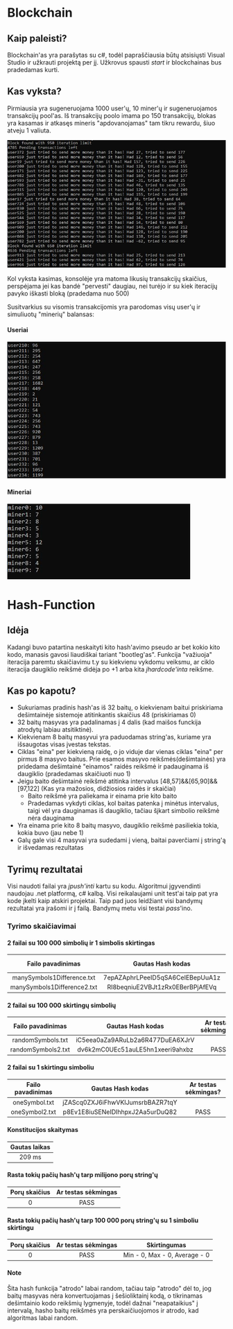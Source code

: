# Blockchain

## Kaip paleisti?

Blockchain'as yra parašytas su c#, todėl papraščiausia būtų atsisiųsti Visual Studio ir užkrauti projektą per jį. Užkrovus spausti *start* ir blockchainas bus pradedamas kurti.

## Kas vyksta?

Pirmiausia yra sugeneruojama 1000 user'ų, 10 miner'ų ir sugeneruojamos transakcijų pool'as. Iš transakcijų poolo imama po 150 transakcijų, blokas yra kasamas ir atkasęs mineris "apdovanojamas" tam tikru rewardu, šiuo atveju 1 valiuta.

![alt text](https://github.com/benaspuckus/Hash-Function/blob/master/Capture.JPG)

Kol vyksta kasimas, konsolėje yra matoma likusių transakcijų skaičius, perspėjama jei kas bandė "pervesti" daugiau, nei turėjo ir su kiek iteracijų pavyko iškasti bloką (pradedama nuo 500)

Susitvarkius su visomis transakcijomis yra parodomas visų user'ų ir simuliuotų "minerių" balansas:
#### Useriai
![alt text](https://github.com/benaspuckus/Hash-Function/blob/master/Capture2.JPG)
#### Mineriai
![alt text](https://github.com/benaspuckus/Hash-Function/blob/master/Capture3.JPG)

# Hash-Function

## Idėja

Kadangi buvo patartina neskaityti kito hash'avimo pseudo ar bet kokio kito kodo, manasis gavosi liaudiškai tariant "bootleg'as". Funkcija "važiuoja" iteracija paremtu skaičiavimu t.y su kiekvienu vykdomu veiksmu, ar ciklo iteracija daugiklio reikšmė didėja po +1 arba kita *įhardcode'inta* reikšme.

## Kas po kapotu?

- Sukuriamas pradinis hash'as iš 32 baitų, o kiekvienam baitui priskiriama dešimtainėje sistemoje atitinkantis skaičius 48 (priskiriamas 0)
- 32 baitų masyvas yra padalinamas į 4 dalis (kad maišos funckija atrodytų labiau atsitiktinė). 
- Kiekvienam 8 baitų masyvui yra paduodamas string'as, kuriame yra išsaugotas visas įvestas tekstas.
- Ciklas "eina" per kiekvieną raidę, o jo viduje dar vienas ciklas "eina" per pirmus 8 masyvo baitus. Prie esamos masyvo reikšmės(dešimtainės) yra pridedama dešimtainė "einamos" raidės reikšmė ir padauginama iš daugiklio (pradedamas skaičiuoti nuo 1)
- Jeigu baito dešimtainė reikšmė atitinka intervalus [48,57]&&[65,90]&&[97,122] (Kas yra mažosios, didžiosios raidės ir skaičiai)
  - Baito reikšmė yra paliekama ir einama prie kito baito
  - Pradedamas vykdyti ciklas, kol baitas patenka į minėtus intervalus, taigi vėl yra dauginamas iš daugiklio, tačiau šįkart simbolio reikšmė nėra dauginama 
- Yra einama prie kito 8 baitų masyvo, daugiklio reikšmė pasiliekia tokia, kokia buvo (jau nebe 1)
- Galų gale visi 4 masyvai yra sudedami į vieną, baitai paverčiami į string'ą ir išvedamas rezultatas

## Tyrimų rezultatai

Visi naudoti failai yra *įpush'inti* kartu su kodu. Algoritmui įgyvendinti naudojau .net platformą, c# kalbą. Visi reikalaujami unit test'ai taip pat yra kode įkelti kaip atskiri projektai. Taip pad juos leidžiant visi bandymų rezultatai yra įrašomi ir į failą. Bandymų metu visi testai *pass*'ino.

### Tyrimo skaičiavimai


#### 2 failai su 100 000 simbolių ir 1 simbolis skirtingas
| Failo pavadinimas | Gautas Hash kodas |Ar testas sėkmingas?|
| :--------------------: | :------------------------------: | :--: |
| manySymbols1Difference.txt | 7epAZAphrLPeeID5qSA6CeIEBepUuA1z  | |
| manySymbols1Difference2.txt | RI8beqniuE2VBJt1zRx0EBerBPjAfEVq  |PASS|

#### 2 failai su 100 000 skirtingų simbolių
| Failo pavadinimas | Gautas Hash kodas |Ar testas sėkmingas?|
| :--------------------: | :------------------------------: | :--: |
| randomSymbols.txt | iC5eea0aZa9ARuLb2a6R477DuEA6XJrV | |
| randomSymbols2.txt | dv6k2mC0UEc51auLE5hn1xeeri9ahxbz |PASS|

#### 2 failai su 1 skirtingu simboliu
| Failo pavadinimas | Gautas Hash kodas |Ar testas sėkmingas?|
| :--------------------: | :------------------------------: | :--: |
| oneSymbol.txt | jZAScq0ZXJ6iFhwVKIJumsrbBAZR7tqY  | |
| oneSymbol2.txt | p8Ev1E8iuSENeIDIhhpxJ2Aa5urDuQ82  |PASS|

#### Konstitucijos skaitymas
| Gautas laikas |
| :--------------------: |
| 209 ms |

#### Rasta tokių pačių hash'ų tarp milijono porų string'ų
| Porų skaičius | Ar testas sėkmingas|
| :--------------------: | :------------------------------: |
| 0 | PASS |

#### Rasta tokių pačių hash'ų tarp 100 000 porų string'ų su 1 simboliu skirtingu
| Porų skaičius | Ar testas sėkmingas|Skirtingumas|
| :--------------------: | :------------------------------: |:----------: |
| 0 | PASS | Min - 0, Max - 0, Average - 0|

#### Note
Šita hash funkcija "atrodo" labai random, tačiau taip "atrodo" dėl to, jog baitų masyvas nėra konvertuojamas į šešioliktainį kodą, o tikrinamas dešimtainio kodo reikšmių lygmenyje, todėl dažnai "neapataikius" į intervalą, hasho baitų reikšmės yra perskaičiuojomos ir atrodo, kad algoritmas labai random.



